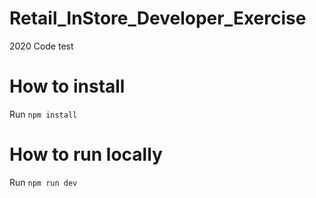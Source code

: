 # Retail_InStore_Developer_Exercise
2020 Code test

# How to install
Run ```npm install``` 

# How to run locally
Run ```npm run dev```
